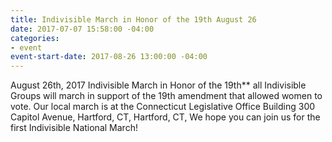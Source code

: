 ```yaml
---
title: Indivisible March in Honor of the 19th August 26
date: 2017-07-07 15:58:00 -04:00
categories:
- event
event-start-date: 2017-08-26 13:00:00 -04:00
---
```


August 26th, 2017
Indivisible March in Honor of the 19th**
 all Indivisible Groups will march in support of the 19th amendment that allowed women to vote. Our local march is at the Connecticut Legislative Office Building 300 Capitol Avenue, Hartford, CT, Hartford, CT,
We hope you can join us for the first Indivisible National March!